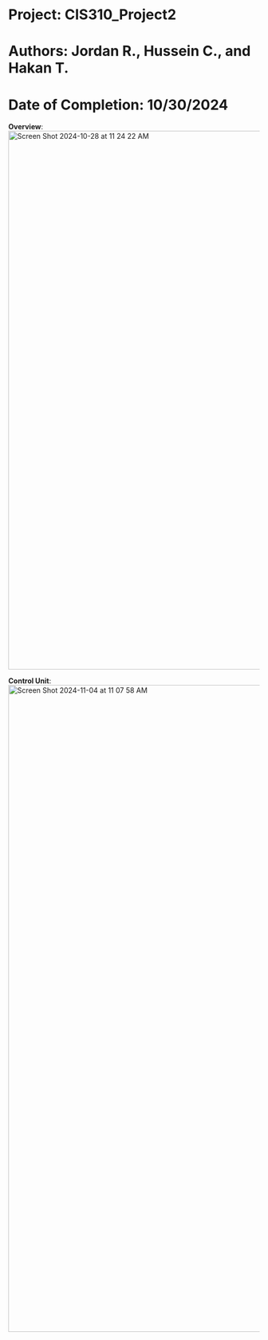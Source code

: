 # Project: CIS310_Project2
# Authors: Jordan R., Hussein C., and Hakan T.
# Date of Completion: 10/30/2024

**Overview**: <img width="1080" alt="Screen Shot 2024-10-28 at 11 24 22 AM" src="https://github.com/user-attachments/assets/c99220ef-96d6-4015-8ad2-6b5b03ecf0cf">

**Control Unit**: <img width="1297" alt="Screen Shot 2024-11-04 at 11 07 58 AM" src="https://github.com/user-attachments/assets/eee768cf-494e-45ca-a09f-cef8ad839a5e">
